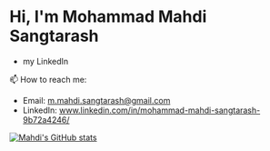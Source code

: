 # Hi, I'm Mohammad Mahdi Sangtarash
* my LinkedIn

📫 How to reach me:
* Email: m.mahdi.sangtarash@gmail.com
* LinkedIn: www.linkedin.com/in/mohammad-mahdi-sangtarash-9b72a4246/

[![Mahdi's GitHub stats](https://github-readme-stats.vercel.app/api?m-mahdi-sangtarash=USERNAME&show_icons=true&theme=radical)](https://github.com/anuraghazra/github-readme-stats)
